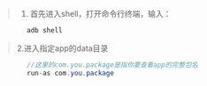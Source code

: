 > 1. 首先进入shell，打开命令行终端，输入：
~~~ java
		adb shell
~~~

> 2.进入指定app的data目录
~~~ java
		//这里的com.you.package是指你要查看app的完整包名
		run-as com.you.package
~~~